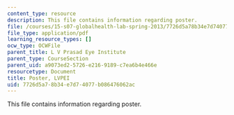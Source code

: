 ```yaml
---
content_type: resource
description: This file contains information regarding poster.
file: /courses/15-s07-globalhealth-lab-spring-2013/7726d5a78b34e7d74077b086476062ac_MIT15_S07S13_poster_lvp.pdf
file_type: application/pdf
learning_resource_types: []
ocw_type: OCWFile
parent_title: L V Prasad Eye Institute
parent_type: CourseSection
parent_uid: a9073ed2-5726-e216-9189-c7ea6b4e466e
resourcetype: Document
title: Poster, LVPEI
uid: 7726d5a7-8b34-e7d7-4077-b086476062ac
---
```

This file contains information regarding poster.

